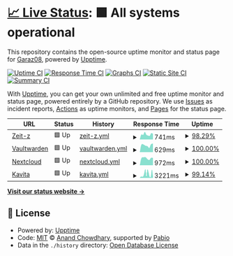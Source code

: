 # [📈 Live Status](https://upptime.zeit-z.de): <!--live status--> **🟩 All systems operational**

This repository contains the open-source uptime monitor and status page for [Garaz08](https://upptime.zeit-z.de), powered by [Upptime](https://github.com/upptime/upptime).

[![Uptime CI](https://github.com/Garaz08/upptime/workflows/Uptime%20CI/badge.svg)](https://github.com/Garaz08/upptime/actions?query=workflow%3A%22Uptime+CI%22)
[![Response Time CI](https://github.com/Garaz08/upptime/workflows/Response%20Time%20CI/badge.svg)](https://github.com/Garaz08/upptime/actions?query=workflow%3A%22Response+Time+CI%22)
[![Graphs CI](https://github.com/Garaz08/upptime/workflows/Graphs%20CI/badge.svg)](https://github.com/Garaz08/upptime/actions?query=workflow%3A%22Graphs+CI%22)
[![Static Site CI](https://github.com/Garaz08/upptime/workflows/Static%20Site%20CI/badge.svg)](https://github.com/Garaz08/upptime/actions?query=workflow%3A%22Static+Site+CI%22)
[![Summary CI](https://github.com/Garaz08/upptime/workflows/Summary%20CI/badge.svg)](https://github.com/Garaz08/upptime/actions?query=workflow%3A%22Summary+CI%22)

With [Upptime](https://upptime.js.org), you can get your own unlimited and free uptime monitor and status page, powered entirely by a GitHub repository. We use [Issues](https://github.com/Garaz08/upptime/issues) as incident reports, [Actions](https://github.com/Garaz08/upptime/actions) as uptime monitors, and [Pages](https://upptime.zeit-z.de) for the status page.

<!--start: status pages-->
<!-- This summary is generated by Upptime (https://github.com/upptime/upptime) -->
<!-- Do not edit this manually, your changes will be overwritten -->
<!-- prettier-ignore -->
| URL | Status | History | Response Time | Uptime |
| --- | ------ | ------- | ------------- | ------ |
| <img alt="" src="https://icons.duckduckgo.com/ip3/zeit-z.de.ico" height="13"> [Zeit-z](https://zeit-z.de) | 🟩 Up | [zeit-z.yml](https://github.com/Garaz08/upptime/commits/HEAD/history/zeit-z.yml) | <details><summary><img alt="Response time graph" src="./graphs/zeit-z/response-time-week.png" height="20"> 741ms</summary><br><a href="https://upptime.zeit-z.de/history/zeit-z"><img alt="Response time 629" src="https://img.shields.io/endpoint?url=https%3A%2F%2Fraw.githubusercontent.com%2FGaraz08%2Fupptime%2FHEAD%2Fapi%2Fzeit-z%2Fresponse-time.json"></a><br><a href="https://upptime.zeit-z.de/history/zeit-z"><img alt="24-hour response time 1078" src="https://img.shields.io/endpoint?url=https%3A%2F%2Fraw.githubusercontent.com%2FGaraz08%2Fupptime%2FHEAD%2Fapi%2Fzeit-z%2Fresponse-time-day.json"></a><br><a href="https://upptime.zeit-z.de/history/zeit-z"><img alt="7-day response time 741" src="https://img.shields.io/endpoint?url=https%3A%2F%2Fraw.githubusercontent.com%2FGaraz08%2Fupptime%2FHEAD%2Fapi%2Fzeit-z%2Fresponse-time-week.json"></a><br><a href="https://upptime.zeit-z.de/history/zeit-z"><img alt="30-day response time 629" src="https://img.shields.io/endpoint?url=https%3A%2F%2Fraw.githubusercontent.com%2FGaraz08%2Fupptime%2FHEAD%2Fapi%2Fzeit-z%2Fresponse-time-month.json"></a><br><a href="https://upptime.zeit-z.de/history/zeit-z"><img alt="1-year response time 629" src="https://img.shields.io/endpoint?url=https%3A%2F%2Fraw.githubusercontent.com%2FGaraz08%2Fupptime%2FHEAD%2Fapi%2Fzeit-z%2Fresponse-time-year.json"></a></details> | <details><summary><a href="https://upptime.zeit-z.de/history/zeit-z">98.29%</a></summary><a href="https://upptime.zeit-z.de/history/zeit-z"><img alt="All-time uptime 99.39%" src="https://img.shields.io/endpoint?url=https%3A%2F%2Fraw.githubusercontent.com%2FGaraz08%2Fupptime%2FHEAD%2Fapi%2Fzeit-z%2Fuptime.json"></a><br><a href="https://upptime.zeit-z.de/history/zeit-z"><img alt="24-hour uptime 100.00%" src="https://img.shields.io/endpoint?url=https%3A%2F%2Fraw.githubusercontent.com%2FGaraz08%2Fupptime%2FHEAD%2Fapi%2Fzeit-z%2Fuptime-day.json"></a><br><a href="https://upptime.zeit-z.de/history/zeit-z"><img alt="7-day uptime 98.29%" src="https://img.shields.io/endpoint?url=https%3A%2F%2Fraw.githubusercontent.com%2FGaraz08%2Fupptime%2FHEAD%2Fapi%2Fzeit-z%2Fuptime-week.json"></a><br><a href="https://upptime.zeit-z.de/history/zeit-z"><img alt="30-day uptime 99.39%" src="https://img.shields.io/endpoint?url=https%3A%2F%2Fraw.githubusercontent.com%2FGaraz08%2Fupptime%2FHEAD%2Fapi%2Fzeit-z%2Fuptime-month.json"></a><br><a href="https://upptime.zeit-z.de/history/zeit-z"><img alt="1-year uptime 99.39%" src="https://img.shields.io/endpoint?url=https%3A%2F%2Fraw.githubusercontent.com%2FGaraz08%2Fupptime%2FHEAD%2Fapi%2Fzeit-z%2Fuptime-year.json"></a></details>
| <img alt="" src="https://icons.duckduckgo.com/ip3/bw.zeit-z.de.ico" height="13"> [Vaultwarden](https://bw.zeit-z.de/) | 🟩 Up | [vaultwarden.yml](https://github.com/Garaz08/upptime/commits/HEAD/history/vaultwarden.yml) | <details><summary><img alt="Response time graph" src="./graphs/vaultwarden/response-time-week.png" height="20"> 629ms</summary><br><a href="https://upptime.zeit-z.de/history/vaultwarden"><img alt="Response time 567" src="https://img.shields.io/endpoint?url=https%3A%2F%2Fraw.githubusercontent.com%2FGaraz08%2Fupptime%2FHEAD%2Fapi%2Fvaultwarden%2Fresponse-time.json"></a><br><a href="https://upptime.zeit-z.de/history/vaultwarden"><img alt="24-hour response time 740" src="https://img.shields.io/endpoint?url=https%3A%2F%2Fraw.githubusercontent.com%2FGaraz08%2Fupptime%2FHEAD%2Fapi%2Fvaultwarden%2Fresponse-time-day.json"></a><br><a href="https://upptime.zeit-z.de/history/vaultwarden"><img alt="7-day response time 629" src="https://img.shields.io/endpoint?url=https%3A%2F%2Fraw.githubusercontent.com%2FGaraz08%2Fupptime%2FHEAD%2Fapi%2Fvaultwarden%2Fresponse-time-week.json"></a><br><a href="https://upptime.zeit-z.de/history/vaultwarden"><img alt="30-day response time 567" src="https://img.shields.io/endpoint?url=https%3A%2F%2Fraw.githubusercontent.com%2FGaraz08%2Fupptime%2FHEAD%2Fapi%2Fvaultwarden%2Fresponse-time-month.json"></a><br><a href="https://upptime.zeit-z.de/history/vaultwarden"><img alt="1-year response time 567" src="https://img.shields.io/endpoint?url=https%3A%2F%2Fraw.githubusercontent.com%2FGaraz08%2Fupptime%2FHEAD%2Fapi%2Fvaultwarden%2Fresponse-time-year.json"></a></details> | <details><summary><a href="https://upptime.zeit-z.de/history/vaultwarden">100.00%</a></summary><a href="https://upptime.zeit-z.de/history/vaultwarden"><img alt="All-time uptime 100.00%" src="https://img.shields.io/endpoint?url=https%3A%2F%2Fraw.githubusercontent.com%2FGaraz08%2Fupptime%2FHEAD%2Fapi%2Fvaultwarden%2Fuptime.json"></a><br><a href="https://upptime.zeit-z.de/history/vaultwarden"><img alt="24-hour uptime 100.00%" src="https://img.shields.io/endpoint?url=https%3A%2F%2Fraw.githubusercontent.com%2FGaraz08%2Fupptime%2FHEAD%2Fapi%2Fvaultwarden%2Fuptime-day.json"></a><br><a href="https://upptime.zeit-z.de/history/vaultwarden"><img alt="7-day uptime 100.00%" src="https://img.shields.io/endpoint?url=https%3A%2F%2Fraw.githubusercontent.com%2FGaraz08%2Fupptime%2FHEAD%2Fapi%2Fvaultwarden%2Fuptime-week.json"></a><br><a href="https://upptime.zeit-z.de/history/vaultwarden"><img alt="30-day uptime 100.00%" src="https://img.shields.io/endpoint?url=https%3A%2F%2Fraw.githubusercontent.com%2FGaraz08%2Fupptime%2FHEAD%2Fapi%2Fvaultwarden%2Fuptime-month.json"></a><br><a href="https://upptime.zeit-z.de/history/vaultwarden"><img alt="1-year uptime 100.00%" src="https://img.shields.io/endpoint?url=https%3A%2F%2Fraw.githubusercontent.com%2FGaraz08%2Fupptime%2FHEAD%2Fapi%2Fvaultwarden%2Fuptime-year.json"></a></details>
| <img alt="" src="https://icons.duckduckgo.com/ip3/cloud.zeit-z.de.ico" height="13"> [Nextcloud](https://cloud.zeit-z.de/) | 🟩 Up | [nextcloud.yml](https://github.com/Garaz08/upptime/commits/HEAD/history/nextcloud.yml) | <details><summary><img alt="Response time graph" src="./graphs/nextcloud/response-time-week.png" height="20"> 972ms</summary><br><a href="https://upptime.zeit-z.de/history/nextcloud"><img alt="Response time 909" src="https://img.shields.io/endpoint?url=https%3A%2F%2Fraw.githubusercontent.com%2FGaraz08%2Fupptime%2FHEAD%2Fapi%2Fnextcloud%2Fresponse-time.json"></a><br><a href="https://upptime.zeit-z.de/history/nextcloud"><img alt="24-hour response time 1092" src="https://img.shields.io/endpoint?url=https%3A%2F%2Fraw.githubusercontent.com%2FGaraz08%2Fupptime%2FHEAD%2Fapi%2Fnextcloud%2Fresponse-time-day.json"></a><br><a href="https://upptime.zeit-z.de/history/nextcloud"><img alt="7-day response time 972" src="https://img.shields.io/endpoint?url=https%3A%2F%2Fraw.githubusercontent.com%2FGaraz08%2Fupptime%2FHEAD%2Fapi%2Fnextcloud%2Fresponse-time-week.json"></a><br><a href="https://upptime.zeit-z.de/history/nextcloud"><img alt="30-day response time 909" src="https://img.shields.io/endpoint?url=https%3A%2F%2Fraw.githubusercontent.com%2FGaraz08%2Fupptime%2FHEAD%2Fapi%2Fnextcloud%2Fresponse-time-month.json"></a><br><a href="https://upptime.zeit-z.de/history/nextcloud"><img alt="1-year response time 909" src="https://img.shields.io/endpoint?url=https%3A%2F%2Fraw.githubusercontent.com%2FGaraz08%2Fupptime%2FHEAD%2Fapi%2Fnextcloud%2Fresponse-time-year.json"></a></details> | <details><summary><a href="https://upptime.zeit-z.de/history/nextcloud">100.00%</a></summary><a href="https://upptime.zeit-z.de/history/nextcloud"><img alt="All-time uptime 100.00%" src="https://img.shields.io/endpoint?url=https%3A%2F%2Fraw.githubusercontent.com%2FGaraz08%2Fupptime%2FHEAD%2Fapi%2Fnextcloud%2Fuptime.json"></a><br><a href="https://upptime.zeit-z.de/history/nextcloud"><img alt="24-hour uptime 100.00%" src="https://img.shields.io/endpoint?url=https%3A%2F%2Fraw.githubusercontent.com%2FGaraz08%2Fupptime%2FHEAD%2Fapi%2Fnextcloud%2Fuptime-day.json"></a><br><a href="https://upptime.zeit-z.de/history/nextcloud"><img alt="7-day uptime 100.00%" src="https://img.shields.io/endpoint?url=https%3A%2F%2Fraw.githubusercontent.com%2FGaraz08%2Fupptime%2FHEAD%2Fapi%2Fnextcloud%2Fuptime-week.json"></a><br><a href="https://upptime.zeit-z.de/history/nextcloud"><img alt="30-day uptime 100.00%" src="https://img.shields.io/endpoint?url=https%3A%2F%2Fraw.githubusercontent.com%2FGaraz08%2Fupptime%2FHEAD%2Fapi%2Fnextcloud%2Fuptime-month.json"></a><br><a href="https://upptime.zeit-z.de/history/nextcloud"><img alt="1-year uptime 100.00%" src="https://img.shields.io/endpoint?url=https%3A%2F%2Fraw.githubusercontent.com%2FGaraz08%2Fupptime%2FHEAD%2Fapi%2Fnextcloud%2Fuptime-year.json"></a></details>
| <img alt="" src="https://icons.duckduckgo.com/ip3/kavita.zeit-z.de.ico" height="13"> [Kavita](https://kavita.zeit-z.de/) | 🟩 Up | [kavita.yml](https://github.com/Garaz08/upptime/commits/HEAD/history/kavita.yml) | <details><summary><img alt="Response time graph" src="./graphs/kavita/response-time-week.png" height="20"> 3221ms</summary><br><a href="https://upptime.zeit-z.de/history/kavita"><img alt="Response time 1708" src="https://img.shields.io/endpoint?url=https%3A%2F%2Fraw.githubusercontent.com%2FGaraz08%2Fupptime%2FHEAD%2Fapi%2Fkavita%2Fresponse-time.json"></a><br><a href="https://upptime.zeit-z.de/history/kavita"><img alt="24-hour response time 906" src="https://img.shields.io/endpoint?url=https%3A%2F%2Fraw.githubusercontent.com%2FGaraz08%2Fupptime%2FHEAD%2Fapi%2Fkavita%2Fresponse-time-day.json"></a><br><a href="https://upptime.zeit-z.de/history/kavita"><img alt="7-day response time 3221" src="https://img.shields.io/endpoint?url=https%3A%2F%2Fraw.githubusercontent.com%2FGaraz08%2Fupptime%2FHEAD%2Fapi%2Fkavita%2Fresponse-time-week.json"></a><br><a href="https://upptime.zeit-z.de/history/kavita"><img alt="30-day response time 1708" src="https://img.shields.io/endpoint?url=https%3A%2F%2Fraw.githubusercontent.com%2FGaraz08%2Fupptime%2FHEAD%2Fapi%2Fkavita%2Fresponse-time-month.json"></a><br><a href="https://upptime.zeit-z.de/history/kavita"><img alt="1-year response time 1708" src="https://img.shields.io/endpoint?url=https%3A%2F%2Fraw.githubusercontent.com%2FGaraz08%2Fupptime%2FHEAD%2Fapi%2Fkavita%2Fresponse-time-year.json"></a></details> | <details><summary><a href="https://upptime.zeit-z.de/history/kavita">99.14%</a></summary><a href="https://upptime.zeit-z.de/history/kavita"><img alt="All-time uptime 99.52%" src="https://img.shields.io/endpoint?url=https%3A%2F%2Fraw.githubusercontent.com%2FGaraz08%2Fupptime%2FHEAD%2Fapi%2Fkavita%2Fuptime.json"></a><br><a href="https://upptime.zeit-z.de/history/kavita"><img alt="24-hour uptime 100.00%" src="https://img.shields.io/endpoint?url=https%3A%2F%2Fraw.githubusercontent.com%2FGaraz08%2Fupptime%2FHEAD%2Fapi%2Fkavita%2Fuptime-day.json"></a><br><a href="https://upptime.zeit-z.de/history/kavita"><img alt="7-day uptime 99.14%" src="https://img.shields.io/endpoint?url=https%3A%2F%2Fraw.githubusercontent.com%2FGaraz08%2Fupptime%2FHEAD%2Fapi%2Fkavita%2Fuptime-week.json"></a><br><a href="https://upptime.zeit-z.de/history/kavita"><img alt="30-day uptime 99.52%" src="https://img.shields.io/endpoint?url=https%3A%2F%2Fraw.githubusercontent.com%2FGaraz08%2Fupptime%2FHEAD%2Fapi%2Fkavita%2Fuptime-month.json"></a><br><a href="https://upptime.zeit-z.de/history/kavita"><img alt="1-year uptime 99.52%" src="https://img.shields.io/endpoint?url=https%3A%2F%2Fraw.githubusercontent.com%2FGaraz08%2Fupptime%2FHEAD%2Fapi%2Fkavita%2Fuptime-year.json"></a></details>

<!--end: status pages-->

[**Visit our status website →**](https://upptime.zeit-z.de)

## 📄 License

- Powered by: [Upptime](https://github.com/upptime/upptime)
- Code: [MIT](./LICENSE) © [Anand Chowdhary](https://anandchowdhary.com), supported by [Pabio](https://pabio.com)
- Data in the `./history` directory: [Open Database License](https://opendatacommons.org/licenses/odbl/1-0/)

